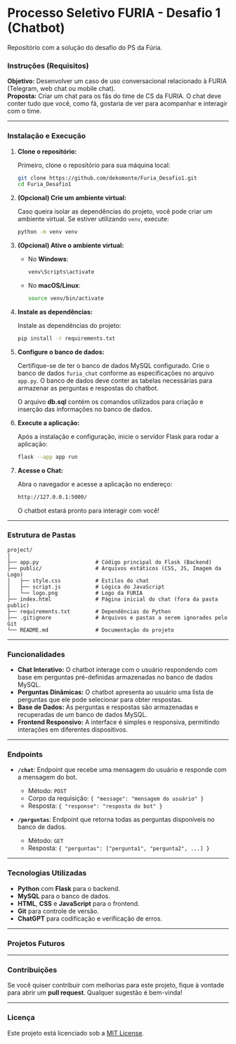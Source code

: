 
# Processo Seletivo FURIA - Desafio 1 (Chatbot)

Repositório com a solução do desafio do PS da Fúria.

### Instruções (Requisitos)

**Objetivo:** Desenvolver um caso de uso conversacional relacionado à FURIA (Telegram, web chat ou mobile chat).  
**Proposta:** Criar um chat para os fãs do time de CS da FURIA. O chat deve conter tudo que você, como fã, gostaria de ver para acompanhar e interagir com o time.

---


### Instalação e Execução

1. **Clone o repositório:**

   Primeiro, clone o repositório para sua máquina local:

   ```bash
   git clone https://github.com/dekomonte/Furia_Desafio1.git
   cd Furia_Desafio1
   ```

2. **(Opcional) Crie um ambiente virtual:**

   Caso queira isolar as dependências do projeto, você pode criar um ambiente virtual. Se estiver utilizando `venv`, execute:

   ```bash
   python -m venv venv
   ```

3. **(Opcional) Ative o ambiente virtual:**

   - No **Windows**:

     ```bash
     venv\Scripts\activate
     ```

   - No **macOS/Linux**:

     ```bash
     source venv/bin/activate
     ```

4. **Instale as dependências:**

   Instale as dependências do projeto:

   ```bash
   pip install -r requirements.txt
   ```

5. **Configure o banco de dados:**

   Certifique-se de ter o banco de dados MySQL configurado. Crie o banco de dados `furia_chat` conforme as especificações no arquivo `app.py`. O banco de dados deve conter as tabelas necessárias para armazenar as perguntas e respostas do chatbot.

   O arquivo **db.sql** contém os comandos utilizados para criação e inserção das informações no banco de dados.

6. **Execute a aplicação:**

   Após a instalação e configuração, inicie o servidor Flask para rodar a aplicação:

   ```bash
   flask --app app run
   ```

7. **Acesse o Chat:**

   Abra o navegador e acesse a aplicação no endereço:

   ```bash
   http://127.0.0.1:5000/
   ```

   O chatbot estará pronto para interagir com você!

---

### Estrutura de Pastas

```plaintext
project/
│
├── app.py                  # Código principal do Flask (Backend)
├── public/                 # Arquivos estáticos (CSS, JS, Imagem da Logo)
│   ├── style.css           # Estilos do chat
│   ├── script.js           # Lógica do JavaScript
│   └── logo.png            # Logo da FURIA
├── index.html              # Página inicial do chat (fora da pasta public)
├── requirements.txt        # Dependências do Python
├── .gitignore              # Arquivos e pastas a serem ignorados pelo Git
└── README.md               # Documentação do projeto
```

---

### Funcionalidades

- **Chat Interativo:** O chatbot interage com o usuário respondendo com base em perguntas pré-definidas armazenadas no banco de dados MySQL.
- **Perguntas Dinâmicas:** O chatbot apresenta ao usuário uma lista de perguntas que ele pode selecionar para obter respostas.
- **Base de Dados:** As perguntas e respostas são armazenadas e recuperadas de um banco de dados MySQL.
- **Frontend Responsivo:** A interface é simples e responsiva, permitindo interações em diferentes dispositivos.

---

### Endpoints

- **`/chat`**: Endpoint que recebe uma mensagem do usuário e responde com a mensagem do bot. 
    - Método: `POST`
    - Corpo da requisição: `{ "message": "mensagem do usuário" }`
    - Resposta: `{ "response": "resposta do bot" }`
  
- **`/perguntas`**: Endpoint que retorna todas as perguntas disponíveis no banco de dados.
    - Método: `GET`
    - Resposta: `{ "perguntas": ["pergunta1", "pergunta2", ...] }`

---

### Tecnologias Utilizadas

- **Python** com **Flask** para o backend.
- **MySQL** para o banco de dados.
- **HTML**, **CSS** e **JavaScript** para o frontend.
- **Git** para controle de versão.
- **ChatGPT** para codificação e verificação de erros. 

---

### Projetos Futuros

---

### Contribuições

Se você quiser contribuir com melhorias para este projeto, fique à vontade para abrir um **pull request**. Qualquer sugestão é bem-vinda!

---

### Licença

Este projeto está licenciado sob a [MIT License](LICENSE).
